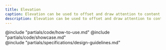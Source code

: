```yaml
---
title: Elevation
caption: Elevation can be used to offset and draw attention to content or indicate interactivity.
description: Elevation can be used to offset and draw attention to content or indicate interactivity.
---
```


<section data-tab="Code">
  @include "partials/code/how-to-use.md"
  @include "partials/code/showcase.md"
</section>

<section data-tab="Specifications">
  @include "partials/specifications/design-guidelines.md"
</section>

